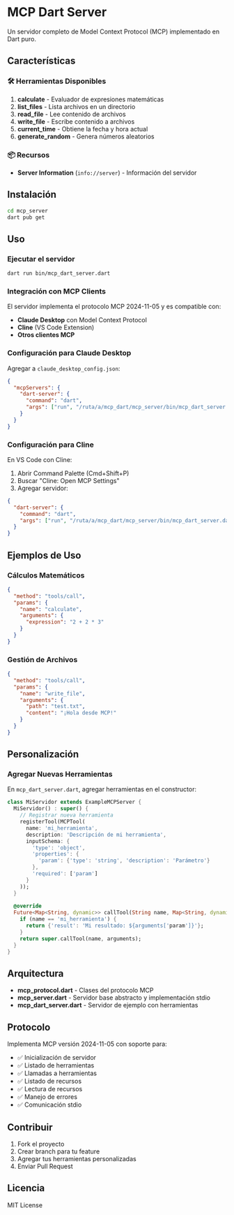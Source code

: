 # MCP Dart Server

Un servidor completo de Model Context Protocol (MCP) implementado en Dart puro.

## Características

### 🛠️ Herramientas Disponibles

1. **calculate** - Evaluador de expresiones matemáticas
2. **list_files** - Lista archivos en un directorio
3. **read_file** - Lee contenido de archivos
4. **write_file** - Escribe contenido a archivos
5. **current_time** - Obtiene la fecha y hora actual
6. **generate_random** - Genera números aleatorios

### 📦 Recursos

- **Server Information** (`info://server`) - Información del servidor

## Instalación

```bash
cd mcp_server
dart pub get
```

## Uso

### Ejecutar el servidor

```bash
dart run bin/mcp_dart_server.dart
```

### Integración con MCP Clients

El servidor implementa el protocolo MCP 2024-11-05 y es compatible con:

- **Claude Desktop** con Model Context Protocol
- **Cline** (VS Code Extension)
- **Otros clientes MCP**

### Configuración para Claude Desktop

Agregar a `claude_desktop_config.json`:

```json
{
  "mcpServers": {
    "dart-server": {
      "command": "dart",
      "args": ["run", "/ruta/a/mcp_dart/mcp_server/bin/mcp_dart_server.dart"]
    }
  }
}
```

### Configuración para Cline

En VS Code con Cline:

1. Abrir Command Palette (Cmd+Shift+P)
2. Buscar "Cline: Open MCP Settings"
3. Agregar servidor:

```json
{
  "dart-server": {
    "command": "dart",
    "args": ["run", "/ruta/a/mcp_dart/mcp_server/bin/mcp_dart_server.dart"]
  }
}
```

## Ejemplos de Uso

### Cálculos Matemáticos

```json
{
  "method": "tools/call",
  "params": {
    "name": "calculate",
    "arguments": {
      "expression": "2 + 2 * 3"
    }
  }
}
```

### Gestión de Archivos

```json
{
  "method": "tools/call",
  "params": {
    "name": "write_file",
    "arguments": {
      "path": "test.txt",
      "content": "¡Hola desde MCP!"
    }
  }
}
```

## Personalización

### Agregar Nuevas Herramientas

En `mcp_dart_server.dart`, agregar herramientas en el constructor:

```dart
class MiServidor extends ExampleMCPServer {
  MiServidor() : super() {
    // Registrar nueva herramienta
    registerTool(MCPTool(
      name: 'mi_herramienta',
      description: 'Descripción de mi herramienta',
      inputSchema: {
        'type': 'object',
        'properties': {
          'param': {'type': 'string', 'description': 'Parámetro'}
        },
        'required': ['param']
      }
    ));
  }
  
  @override
  Future<Map<String, dynamic>> callTool(String name, Map<String, dynamic> arguments) async {
    if (name == 'mi_herramienta') {
      return {'result': 'Mi resultado: ${arguments['param']}'};
    }
    return super.callTool(name, arguments);
  }
}
```

## Arquitectura

- **mcp_protocol.dart** - Clases del protocolo MCP
- **mcp_server.dart** - Servidor base abstracto y implementación stdio
- **mcp_dart_server.dart** - Servidor de ejemplo con herramientas

## Protocolo

Implementa MCP versión 2024-11-05 con soporte para:

- ✅ Inicialización de servidor
- ✅ Listado de herramientas
- ✅ Llamadas a herramientas
- ✅ Listado de recursos
- ✅ Lectura de recursos
- ✅ Manejo de errores
- ✅ Comunicación stdio

## Contribuir

1. Fork el proyecto
2. Crear branch para tu feature
3. Agregar tus herramientas personalizadas
4. Enviar Pull Request

## Licencia

MIT License
